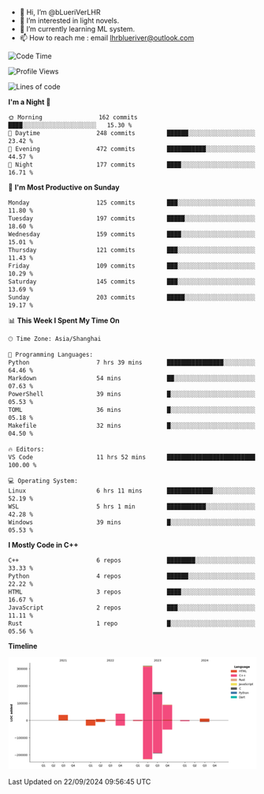 - 👋 Hi, I’m @bLueriVerLHR
- 👀 I’m interested in light novels.
- 🌱 I’m currently learning ML system.
- 📫 How to reach me : email lhrblueriver@outlook.com

<!--START_SECTION:waka-->
![Code Time](http://img.shields.io/badge/Code%20Time-79%20hrs%2029%20mins-blue)

![Profile Views](http://img.shields.io/badge/Profile%20Views-0-blue)

![Lines of code](https://img.shields.io/badge/From%20Hello%20World%20I%27ve%20Written-667.4%20thousand%20lines%20of%20code-blue)

**I'm a Night 🦉** 

```text
🌞 Morning                162 commits         ████░░░░░░░░░░░░░░░░░░░░░   15.30 % 
🌆 Daytime                248 commits         ██████░░░░░░░░░░░░░░░░░░░   23.42 % 
🌃 Evening                472 commits         ███████████░░░░░░░░░░░░░░   44.57 % 
🌙 Night                  177 commits         ████░░░░░░░░░░░░░░░░░░░░░   16.71 % 
```
📅 **I'm Most Productive on Sunday** 

```text
Monday                   125 commits         ███░░░░░░░░░░░░░░░░░░░░░░   11.80 % 
Tuesday                  197 commits         █████░░░░░░░░░░░░░░░░░░░░   18.60 % 
Wednesday                159 commits         ████░░░░░░░░░░░░░░░░░░░░░   15.01 % 
Thursday                 121 commits         ███░░░░░░░░░░░░░░░░░░░░░░   11.43 % 
Friday                   109 commits         ███░░░░░░░░░░░░░░░░░░░░░░   10.29 % 
Saturday                 145 commits         ███░░░░░░░░░░░░░░░░░░░░░░   13.69 % 
Sunday                   203 commits         █████░░░░░░░░░░░░░░░░░░░░   19.17 % 
```


📊 **This Week I Spent My Time On** 

```text
🕑︎ Time Zone: Asia/Shanghai

💬 Programming Languages: 
Python                   7 hrs 39 mins       ████████████████░░░░░░░░░   64.46 % 
Markdown                 54 mins             ██░░░░░░░░░░░░░░░░░░░░░░░   07.63 % 
PowerShell               39 mins             █░░░░░░░░░░░░░░░░░░░░░░░░   05.53 % 
TOML                     36 mins             █░░░░░░░░░░░░░░░░░░░░░░░░   05.18 % 
Makefile                 32 mins             █░░░░░░░░░░░░░░░░░░░░░░░░   04.50 % 

🔥 Editors: 
VS Code                  11 hrs 52 mins      █████████████████████████   100.00 % 

💻 Operating System: 
Linux                    6 hrs 11 mins       █████████████░░░░░░░░░░░░   52.19 % 
WSL                      5 hrs 1 min         ███████████░░░░░░░░░░░░░░   42.28 % 
Windows                  39 mins             █░░░░░░░░░░░░░░░░░░░░░░░░   05.53 % 
```

**I Mostly Code in C++** 

```text
C++                      6 repos             ████████░░░░░░░░░░░░░░░░░   33.33 % 
Python                   4 repos             ██████░░░░░░░░░░░░░░░░░░░   22.22 % 
HTML                     3 repos             ████░░░░░░░░░░░░░░░░░░░░░   16.67 % 
JavaScript               2 repos             ███░░░░░░░░░░░░░░░░░░░░░░   11.11 % 
Rust                     1 repo              █░░░░░░░░░░░░░░░░░░░░░░░░   05.56 % 
```



**Timeline**

![Lines of Code chart](https://raw.githubusercontent.com/bLueriVerLHR/bLueriVerLHR/main/assets/bar_graph.png)


 Last Updated on 22/09/2024 09:56:45 UTC
<!--END_SECTION:waka-->

